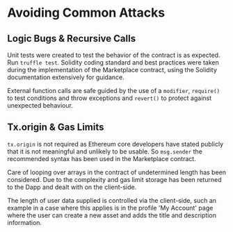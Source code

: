 # Avoiding Common Attacks

## Logic Bugs & Recursive Calls

Unit tests were created to test the behavior of the contract is as expected. Run `truffle test`. Solidity coding standard and best practices were taken during the implementation of the Marketplace contract, using the Solidity documentation extensively for guidance.

External function calls are safe guided by the use of a `modifier`, `require()` to test conditions and throw exceptions and `revert()` to protect against unexpected behaviour. 

## Tx.origin & Gas Limits

`tx.origin` is not required as Ethereum core developers have stated publicly that it is not meaningful and unlikely to be usable. So `msg.sender` the recommended syntax has been used in the Marketplace contract.

Care of looping over arrays in the contract of undetermined length has been considered. Due to the complexity and gas limit storage has been returned to the Dapp and dealt with on the client-side. 

The length of user data supplied is controlled via the client-side, such an example in a case where this applies is in the profile 'My Account' page where the user can create a new asset and adds the title and description information. 